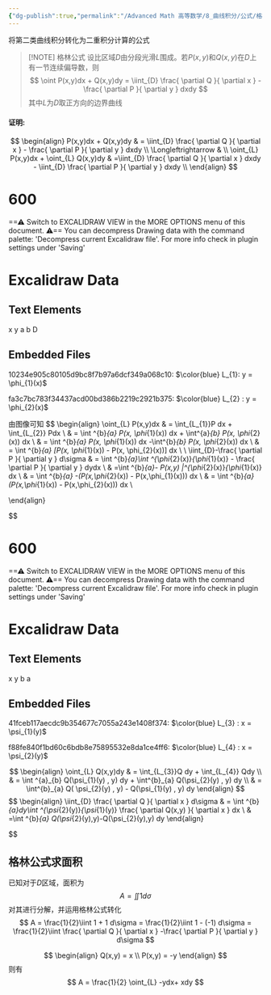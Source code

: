 ```yaml
---
{"dg-publish":true,"permalink":"/Advanced Math 高等数学/8_曲线积分/公式/格林公式/","tags":["高数","微积分","定理"]}
---
```


将第二类曲线积分转化为二重积分计算的公式


> [!NOTE] 格林公式
> 设比区域$D$由分段光滑$L$围成。若$P(x,y)$和$Q(x,y)$在$D$上有一节连续偏导数，则
> $$
> \oint P(x,y)dx + Q(x,y)dy = \iint_{D} \frac{ \partial Q }{ \partial x } - \frac{ \partial P }{ \partial y } dxdy
> $$
> 其中$L$为$D$取正方向的边界曲线


#### 证明:

$$
\begin{align}
P(x,y)dx + Q(x,y)dy   &  =   \iint_{D} \frac{ \partial Q }{ \partial x } - \frac{ \partial P }{ \partial y } dxdy \\
  \Longleftrightarrow   & \\
\oint_{L} P(x,y)dx + \oint_{L} Q(x,y)dy  & =\iint_{D} \frac{ \partial Q }{ \partial x } dxdy - \iint_{D} \frac{ \partial P }{ \partial y } dxdy \\
\end{align}
$$


<div class="transclusion internal-embed is-loaded"><div class="markdown-embed">

<div class="markdown-embed-title">

# 600

</div>



==⚠  Switch to EXCALIDRAW VIEW in the MORE OPTIONS menu of this document. ⚠== You can decompress Drawing data with the command palette: 'Decompress current Excalidraw file'. For more info check in plugin settings under 'Saving'


# Excalidraw Data
## Text Elements
x 
y 
a 
b 
D 
## Embedded Files
10234e905c80105d9bc8f7b97a6dcf349a068c10: $\color{blue} L_{1}: y = \phi_{1}(x)$

fa3c7bc783f34437acd00bd386b2219c2921b375: $\color{blue} L_{2} : y = \phi_{2}(x)$



</div></div>


由图像可知
$$
\begin{align}
\oint_{L} P(x,y)dx &  = \int_{L_{1}}P dx + \int_{L_{2}} Pdx \\
 & =  \int ^{b}_{a} P(x, \phi_{1}(x)) dx + \int^{a}_{b}  P(x, \phi_{2}(x)) dx \\
 & =  \int ^{b}_{a} P(x, \phi_{1}(x)) dx  -\int^{b}_{b}  P(x, \phi_{2}(x)) dx \\
 & =  \int ^{b}_{a} [P(x, \phi_{1}(x)) - P(x, \phi_{2}(x))] dx \\
 \\
\iint_{D}-\frac{ \partial P }{ \partial y } d\sigma  & = \int ^{b}_{a}\int ^{\phi_{2}(x)}_{\phi_{1}(x)} - \frac{ \partial P }{ \partial y } dydx \\
 & =\int ^{b}_{a}- P(x,y) |^{\phi_{2}(x)}_{\phi_{1}(x)} dx \\
 & = \int ^{b}_{a} -(P(x,\phi_{2}(x)) - P(x,\phi_{1}(x))) dx \\
 & = \int ^{b}_{a} (P(x,\phi_{1}(x)) - P(x,\phi_{2}(x))) dx \\

\end{align}

$$

<div class="transclusion internal-embed is-loaded"><div class="markdown-embed">

<div class="markdown-embed-title">

# 600

</div>



==⚠  Switch to EXCALIDRAW VIEW in the MORE OPTIONS menu of this document. ⚠== You can decompress Drawing data with the command palette: 'Decompress current Excalidraw file'. For more info check in plugin settings under 'Saving'


# Excalidraw Data
## Text Elements
x 
y 
b 
a 
## Embedded Files
41fceb117aecdc9b354677c7055a243e1408f374: $\color{blue} L_{3} : x = \psi_{1}(y)$

f88fe840f1bd60c6bdb8e75895532e8da1ce4ff6: $\color{blue} L_{4} : x = \psi_{2}(y)$



</div></div>

$$
\begin{align}
\oint_{L} Q(x,y)dy &  = \int_{L_{3}}Q dy + \int_{L_{4}} Qdy \\
 & =  \int ^{a}_{b} Q(\psi_{1}(y) , y) dy + \int^{b}_{a}  Q(\psi_{2}(y) , y) dy  \\
 & = \int^{b}_{a}  Q( \psi_{2}(y) , y) - Q(\psi_{1}(y) , y) dy
\end{align}
$$
$$
\begin{align}
\iint_{D} \frac{ \partial Q }{ \partial x } d\sigma & = \int ^{b}_{a}dy\int ^{\psi_{2}(y)}_{\psi_{1}(y)} \frac{ \partial Q(x,y) }{ \partial x } dx \\
 & =\int ^{b}_{a} Q(\psi_{2}(y),y)-Q(\psi_{2}(y),y) dy
\end{align}


$$

## 格林公式求面积

已知对于$D$区域，面积为
$$
A = \iint 1d\sigma 
$$
对其进行分解，并运用格林公式转化
$$
A = \frac{1}{2}\iint 1 + 1 d\sigma = \frac{1}{2}\iint 1  - (-1)  d\sigma = \frac{1}{2}\iint \frac{ \partial Q }{ \partial x } -\frac{ \partial P }{ \partial y } d\sigma
$$

$$
\begin{align}
Q(x,y) = x \\
P(x,y) = -y
\end{align}
$$
则有
$$
A = \frac{1}{2} \oint_{L} -ydx+ xdy
$$

